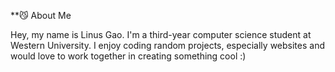 **😼 About Me

Hey, my name is Linus Gao. I'm a third-year computer science student at Western University. I enjoy coding random projects, especially websites and would love to work together in creating something cool :)
<!--
**Krixsick/Krixsick** is a ✨ _special_ ✨ repository because its `README.md` (this file) appears on your GitHub profile.

Here are some ideas to get you started:

- 🔭 I’m currently working on ...
- 🌱 I’m currently learning ...
- 👯 I’m looking to collaborate on ...
- 🤔 I’m looking for help with ...
- 💬 Ask me about ...
- 📫 How to reach me: ...
- 😄 Pronouns: ...
- ⚡ Fun fact: ...
-->

